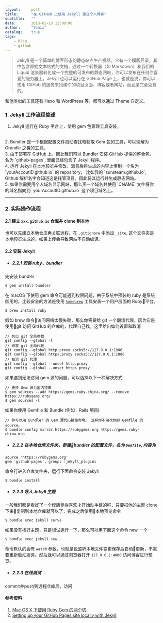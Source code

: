 ```yaml
---
layout:     post
title:      "在 GitHub 上使用 Jekyll 建立个人博客"
subtitle:   ""
date:       2018-02-10 12:00:00
author:     "Yomii"
catalog:    true
tags:
    - blog
    - github
---
```



>Jekyll 是一个简单的博客形态的静态站点生产机器。它有一个模版目录，其中包含原始文本格式的文档，通过一个转换器（如 Markdown）和我们的 Liquid 渲染器转化成一个完整的可发布的静态网站，你可以发布在任何你喜爱的服务器上。Jekyll 也可以运行在 GitHub Page 上，也就是说，你可以使用 GitHub 的服务来搭建你的项目页面、博客或者网站，而且是完全免费的。

和他类似的工具还有 Hexo 和 WordPress 等，都可以通过 Theme 自定义。

### 1. Jekyll 工作流程简述

1. Jekyll 运行在 Ruby 平台上，使用 gem 包管理工具安装。
<br>
2. Bundler 是一个根据配置文件自动查找和获取 Gem 包的工具，可以理解为 Grandle 之类的工具。
<br>
3. 由于部署在 GitHub 上，因此我们可以 Bundler 安装 GitHub 提供的整合包，名为 `github-pages`, 里面已经包含了 Jekyll 程序。
<br>
4. 运行 Jekyll 在本地预览并修改，满意后将生成的内容上传到一个名为 `yourAccoutID.github.io` 的 repository， 比如我的 `sunsteam.github.io`, Github 解析名字会知道这是托管项目，因此将其运行并生成静态网站。
<br>
5. 如果你需要用个人域名显示网站，那么买一个域名并使用 `CNAME` 文件将你的域名指向到 `yourAccoutID.github.io` 这个项目域名上。

---

### 2. 实际操作流程

#### 2.1 建立 `xxx.github.io` 仓库并 clone 到本地

也可以先建立本地仓库再关联远程，在 `.gitignore` 中添加 `_site`, 这个文件夹是本地预览生成的，如果上传会导致网站不自动编译。

#### 2.2 安装 Jekyll

- ##### 2.2.1 安装 ruby、bundler

先安装 bundler

    $ gem install bundler

在 macOS 下使用 gem 命令可能遇到权限问题，由于系统中预装的 ruby 是系统御用的，比较安全的方法是使用 [`homebrew`][1] 工具安装一个用户层面的 Ruby平台。

    $ brew install ruby

假如 brew 命令访问网络太慢失败，那么你需要给 git 一个翻墙代理，因为它是使用git 访问 GitHub 的仓库的，代理自己找，这里给出如何设置和取消

```
// 列出 git 全局参数
git config --global -l
// 设置 git 全局代理
git config --global http.proxy socks5://127.0.0.1:1086
git config --global https.proxy socks5://127.0.0.1:1086
// 取消 git 代理
git config --global --unset http.proxy
git config --global --unset https.proxy
```

如果遇到无法访问 gem 源的问题，可以选择以下一种解决方式

```
// 更换 Gem 源为国内镜像
$ gem sources --add https://gems.ruby-china.org/ --remove https://rubygems.org/
$ gem sources -l
```
如果你使用 Gemfile 和 Bundle (例如：Rails 项目)

```
// 你可以用 Bundler 的 Gem 源代码镜像命令。 这样你不用改你的 Gemfile 的 source。
$ bundle config mirror.https://rubygems.org https://gems.ruby-china.org
```


- ##### 2.2.2 在本地仓库文件夹，新建bundler 的配置文件，名为 `Gemfile`, 内容为

```
source 'https://rubygems.org'
gem 'github-pages', group: :jekyll_plugins
```

命令行进入仓库文件夹，运行下面命令安装 Jekyll

    $ bundle install


- ##### 2.2.3 导入 Jekyll 主题

一般我们都是看好了一个模版觉得喜欢才开始动手建的吧，只要把他的主题 clone 下来复制到本地仓库就可以了，完成之后使用本地预览命令

    $ bundle exec jekyll serve

如果没有找好主题，只是想试运行一下，那么可以用下面这个命令 new 一个

    $ bundle exec jekyll new .

命令默认的会有 `watch` 参数，也就是说监听本地文件变更保存后自动更新，不需要重新启动服务。然后就可以通过浏览器打开 `127.0.0.1:4000` 访问博客进行预览。

- ##### 2.2.3 在线测试

commit并push到远程仓库后，访问


#### 参考资料

1. [Mac OS X 下使用 Ruby Gem 的两个坑](https://blog.argcv.com/articles/4429.c)
2. [Setting up your GitHub Pages site locally with Jekyll](https://help.github.com/articles/setting-up-your-github-pages-site-locally-with-jekyll/)


[1]: https://brew.sh/index_zh-tw.html